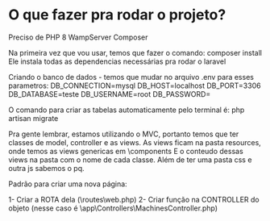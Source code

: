 # O que fazer pra rodar o projeto?
Preciso de PHP 8
WampServer
Composer

Na primeira vez que vou usar, temos que fazer o comando: composer install
Ele instala todas as dependencias necessárias pra rodar o laravel

Criando o banco de dados - temos que mudar no arquivo .env para esses parametros:
DB_CONNECTION=mysql
DB_HOST=localhost
DB_PORT=3306
DB_DATABASE=teste
DB_USERNAME=root
DB_PASSWORD=

O comando para criar as tabelas automaticamente pelo terminal é: php artisan migrate

Pra gente lembrar, estamos utilizando o MVC, portanto temos que ter classes de model, controller e as views.
As views ficam na pasta resources, onde temos as views genericas em \components
E o conteudo dessas views na pasta com o nome de cada classe.
Além de ter uma pasta css e outra js sabemos o pq. 




Padrão para criar uma nova página:

1- Criar a ROTA dela (\routes\web.php)
2- Criar função na CONTROLLER do objeto  (nesse caso é \app\Controllers\MachinesController.php)


